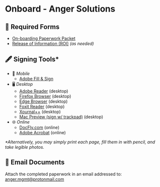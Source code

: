Onboard - Anger Solutions
=========================


📄 Required Forms
-----------------

* [On-boarding Paperwork Packet](https://github.com/AngerSolutions/angersolutions.github.io/raw/main/onboard/Onboarding-AngerSolutions.pdf)
* [Release of Information (ROI)](https://github.com/AngerSolutions/angersolutions.github.io/raw/main/onboard/ROI-AngerSolutions.pdf) _(as needed)_


🖋️ Signing Tools*
----------------

* 📱 _Mobile_
    - [Adobe Fill & Sign](https://www.adobe.com/acrobat/mobile/fill-sign-pdfs.html)
* 🖥️ _Desktop_
    - [Adobe Reader](https://get.adobe.com/reader) (desktop)
    - [Firefox Browser](https://www.mozilla.org/en-US/firefox/new) (desktop)
    - [Edge Browser](https://www.microsoft.com/edge) (desktop)
    - [Foxit Reader](https://www.foxitsoftware.com/pdf-reader) (desktop)
    - [Xournal++](https://xournalpp.github.io/) (desktop)
    - [Mac Preview (sign w/ trackpad)](https://support.apple.com/guide/preview/welcome/mac) (desktop)
* 🌐 _Online_
    - [DocFly.com](https://www.docfly.com/sign-pdf) (online)
    - [Adobe Acrobat](https://www.adobe.com/acrobat/online/sign-pdf.html) (online)

_*Alternatively, you may simply print each page, fill them in with pencil, and take legible photos._


📨 Email Documents
------------------

Attach the completed paperwork in an email addressed to: <anger.mgmt@protonmail.com>
